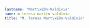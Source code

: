 ```yaml
---
lastname: "Mart\xEDn-Valdivia"
name: m-teresa-martin-valdivia
title: "M. Teresa Mart\xEDn-Valdivia"
---
```

